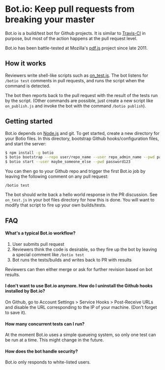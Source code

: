 # Bot.io: Keep pull requests from breaking your master

Bot.io is a build/test bot for Github projects. It is similar to [Travis-CI](https://github.com/travis-ci/travis-ci) in purpose, but most of the action happens at the pull request level.

Bot.io has been battle-tested at Mozilla's [pdf.js](http://github.com/mozilla/pdf.js) project since late 2011.




## How it works

Reviewers write shell-like scripts such as [on_test.js](https://github.com/arturadib/botio/tree/master/bootstrap). The bot listens for `/botio test` comments in pull requests, and runs the script when the command is detected.

The bot then reports back to the pull request with the result of the tests run by the script. (Other commands are possible, just create a new script like `on_publish.js` and invoke the bot with the command `/botio publish`).




## Getting started

Bot.io depends on [Node.js](https://github.com/joyent/node) and git. To get started, create a new directory for your Botio files. In this directory, bootstrap Github hooks/configuration files, and start the server:

```bash
$ npm install -g botio
$ botio bootstrap --repo user/repo_name --user repo_admin_name --pwd password123 --port 8877
$ botio start --user maybe_someone_else --pwd password123
```

You can then go to your Github repo and trigger the first Bot.io job by leaving the following comment on any pull request:

```
/botio test
```

The bot should write back a hello world response in the PR discussion. See `on_test.js` in your bot files directory for how this is done. You will want to modify that script to fire up your own builds/tests.




## FAQ


#### What's a typical Bot.io workflow?

1. User submits pull request
2. Reviewers think the code is desirable, so they fire up the bot by leaving a special comment like `/botio test`
3. Bot runs the tests/builds and writes back to PR with results

Reviewers can then either merge or ask for further revision based on bot results.


#### I don't want to use Bot.io anymore. How do I uninstall the Github hooks installed by Bot.io?

On Github, go to Account Settings > Service Hooks > Post-Receive URLs and disable the URL corresponding to the IP of your machine. (Don't forget to save it).


#### How many concurrent tests can I run?

At the moment Bot.io uses a simple queueing system, so only one test can be run at a time. This might change in the future.


#### How does the bot handle security?

Bot.io only responds to white-listed users.
